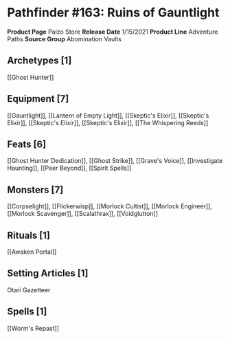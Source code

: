 ﻿---
id: '71'
name: Pathfinder 163. Ruins of Gauntlight
rarity: Common
source: null
trait: null
type: Source

---
# Pathfinder #163: Ruins of Gauntlight

**Product Page** Paizo Store
**Release Date** 1/15/2021
**Product Line** Adventure Paths
**Source Group** Abomination Vaults

## Archetypes [1]

[[Ghost Hunter]]

## Equipment [7]

[[Gauntlight]], [[Lantern of Empty Light]], [[Skeptic's Elixir]], [[Skeptic's Elixir]], [[Skeptic's Elixir]], [[Skeptic's Elixir]], [[The Whispering Reeds]]

## Feats [6]

[[Ghost Hunter Dedication]], [[Ghost Strike]], [[Grave's Voice]], [[Investigate Haunting]], [[Peer Beyond]], [[Spirit Spells]]

## Monsters [7]

[[Corpselight]], [[Flickerwisp]], [[Morlock Cultist]], [[Morlock Engineer]], [[Morlock Scavenger]], [[Scalathrax]], [[Voidglutton]]

## Rituals [1]

[[Awaken Portal]]

## Setting Articles [1]

Otari Gazetteer

## Spells [1]

[[Worm's Repast]]